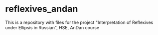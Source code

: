 # reflexives_andan
This is a repository with files for the project "Interpretation of Reflexives under Ellipsis in Russian", HSE, AnDan course
